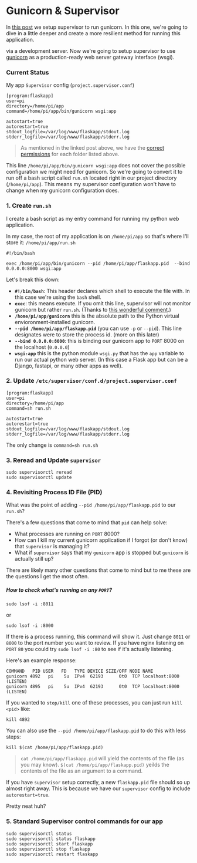 # Gunicorn & Supervisor

In [this post](https://github.com/codingforentrepreneurs/Pi-Awesome/blob/main/how-tos/Supervisor%20as%20a%20Background%20Service%20Manager.md) we setup supervisor to run gunicorn. In this one, we're going to dive in a little deeper and create a more resilient method for running this application.



via a development server. Now we're going to setup supervisor to use [gunicorn](https://gunicorn.org/) as a production-ready web server gateway interface (wsgi).

### Current Status

My app `Supervisor` config (`project.supervisor.conf`)
```
[program:flaskapp]
user=pi
directory=/home/pi/app
command=/home/pi/app/bin/gunicorn wsgi:app
 
autostart=true
autorestart=true
stdout_logfile=/var/log/www/flaskapp/stdout.log
stderr_logfile=/var/log/www/flaskapp/stderr.log
```
> As mentioned in the linked post above, we have the [correct permissions](https://github.com/codingforentrepreneurs/Pi-Awesome/blob/main/how-tos/User%20Group%20Permissions.md) for each folder listed above.

This line `/home/pi/app/bin/gunicorn wsgi:app` does not cover the possible configuration we might need for gunicorn. So we're going to convert it to run off a bash script called `run.sh` located right in our project directory (`/home/pi/app`). This means my supervisor configuration won't have to change when my gunicorn configuration does. 


### 1. Create `run.sh`
I create a bash script as my entry command for running my python web application.

In my case, the root of my application is on `/home/pi/app` so that's where I'll store it: `/home/pi/app/run.sh`

```
#!/bin/bash

exec /home/pi/app/bin/gunicorn --pid /home/pi/app/flaskapp.pid  --bind 0.0.0.0:8000 wsgi:app
```
Let's break this down:

- **`#!/bin/bash`**: This header declares which shell to execute the file with. In this case we're using the `bash` shell. 
- **`exec`**: this means execute. If you omit this line, supervisor will not monitor gunicorn but rather `run.sh`. (Thanks to [this wonderful comment](https://github.com/benoitc/gunicorn/issues/520#issuecomment-48244743).)
- **`/home/pi/app/gunicorn`** this is the absolute path to the Python virtual envioronment-installed gunicorn.
- **`--pid /home/pi/app/flaskapp.pid`** (you can use `-p` or `--pid`). This line designates were to store the process id. (more on this later)
- **`--bind 0.0.0.0:8000`**: this is binding our gunicorn app to `PORT` 8000 on the localhost (`0.0.0.0`)
- **`wsgi:app`** this is the python module `wsgi.py` that has the `app` variable to run our actual python web server. (In this case a Flask app but can be a Django, fastapi, or many other apps as well).



### 2. Update `/etc/supervisor/conf.d/project.supervisor.conf`
```
[program:flaskapp]
user=pi
directory=/home/pi/app
command=sh run.sh
 
autostart=true
autorestart=true
stdout_logfile=/var/log/www/flaskapp/stdout.log
stderr_logfile=/var/log/www/flaskapp/stderr.log
```
The only change is `command=sh run.sh`


### 3. Reread and Update `supervisor`

```
sudo supervisorctl reread
sudo supervisorctl update
```

### 4. Revisiting Process ID File (PID) 
What was the point of adding `--pid /home/pi/app/flaskapp.pid` to our `run.sh`?

There's a few questions that come to mind that `pid` can help solve:

- What processes are running on `PORT` 8000?
- How can I kill my current gunicorn application if I forgot (or don't know) that `supervisor` is managing it?
- What if `supervisor` says that my `gunicorn` app is stopped but `gunicorn` is actually still up?

There are likely many other questions that come to mind but to me these are the questions I get the most often.

##### How to check what's running on any `PORT`?
```
sudo lsof -i :8011
```
or 
```
sudo lsof -i :8000
```
If there is a process running, this command will show it. Just change `8011` or `8000` to the port number you want to review. If you have nginx listening on `PORT` `80` you could try `sudo lsof -i :80` to see if it's actually listening.

Here's an example response:

```
COMMAND   PID USER   FD   TYPE DEVICE SIZE/OFF NODE NAME
gunicorn 4892   pi    5u  IPv4  62193      0t0  TCP localhost:8000 (LISTEN)
gunicorn 4895   pi    5u  IPv4  62193      0t0  TCP localhost:8000 (LISTEN)
```
If you wanted to `stop/kill` one of these processes, you can just run `kill <pid>` like:

```
kill 4892
```

You can also use the `--pid /home/pi/app/flaskapp.pid` to do this with less steps:

```
kill $(cat /home/pi/app/flaskapp.pid)
```
> `cat /home/pi/app/flaskapp.pid` will yield the contents of the file (as you may know). `$(cat /home/pi/app/flaskapp.pid)` yeilds the contents of the file as an argument to a command.
 

If you have `supervisor` setup correctly, a new `flaskapp.pid` file should so up almost right away. This is because we have our `supervisor` config to include `autorestart=true`.

Pretty neat huh?

### 5. Standard Supervisor control commands for our app

```
sudo supervisorctl status 
sudo supervisorctl status flaskapp
sudo supervisorctl start flaskapp
sudo supervisorctl stop flaskapp
sudo supervisorctl restart flaskapp
```
